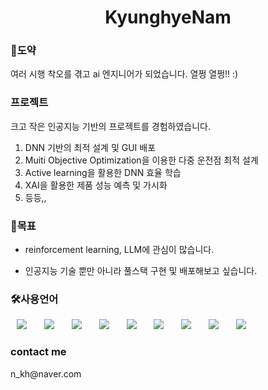 <h1 align="center"> KyunghyeNam </h1>

<h3>🦢도약</h3>
여러 시행 착오를 겪고 ai 엔지니어가 되었습니다. 열쩡 열쩡!! :) 

<h3>프로젝트</h3>
크고 작은 인공지능 기반의 프로젝트를 경험하였습니다.  

1. DNN 기반의 최적 설계 및 GUI 배포
2. Muiti Objective Optimization을 이용한 다중 운전점 최적 설계
3. Active learning을 활용한 DNN 효율 학습
4. XAI을 활용한 제품 성능 예측 및 가시화
5. 등등,,  

<h3>🤗목표</h3>

* reinforcement learning, LLM에 관심이 많습니다.  

* 인공지능 기술 뿐만 아니라 풀스택 구현 및 배포해보고 싶습니다.

<h3>🛠사용언어</h3>
<div>
<img src="https://img.shields.io/badge/python-3670A0?style=for-the-badge&logo=python&logoColor=ffdd54" style="height : auto; margin-left : 10px; margin-right : 10px;"/></a>&nbsp;
<img src="https://img.shields.io/badge/MySQL-4479A1?style=flat-square&logo=MySQL&logoColor=white" style="height : auto; margin-left : 10px; margin-right : 10px;"/></a>&nbsp;
<img src="https://img.shields.io/badge/HTML5-E34F26?style=flat-square&logo=HTML5&logoColor=white" style="height : auto; margin-left : 10px; margin-right : 10px;"/></a>&nbsp;
<img src="https://img.shields.io/badge/r-%23276DC3.svg?style=for-the-badge&logo=r&logoColor=white" style="height : auto; margin-left : 10px; margin-right : 10px;"/></a>&nbsp;
<img src="https://img.shields.io/badge/Keras-%23D00000.svg?style=for-the-badge&logo=Keras&logoColor=white" style="height : auto; margin-left : 10px; margin-right : 10px;"/></a>&nbsp;
<img src="https://img.shields.io/badge/PyTorch-%23EE4C2C.svg?style=for-the-badge&logo=PyTorch&logoColor=white" style="height : auto; margin-left : 10px; margin-right : 10px;"/></a>&nbsp;
<img src="https://img.shields.io/badge/scikit--learn-%23F7931E.svg?style=for-the-badge&logo=scikit-learn&logoColor=white" style="height : auto; margin-left : 10px; margin-right : 10px;"/></a>&nbsp;
<img src="https://img.shields.io/badge/SciPy-%230C55A5.svg?style=for-the-badge&logo=scipy&logoColor=%white" style="height : auto; margin-left : 10px; margin-right : 10px;"/></a>&nbsp;
<img src="https://img.shields.io/badge/TensorFlow-%23FF6F00.svg?style=for-the-badge&logo=TensorFlow&logoColor=white" style="height : auto; margin-left : 10px; margin-right : 10px;"/></a>&nbsp;

</div>

<h3>contact me</h3>
n_kh@naver.com
